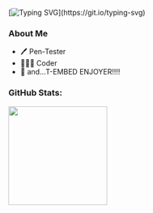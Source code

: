 [![Typing SVG](https://readme-typing-svg.demolab.com?font=Fira+Code&pause=1000&color=6793F7&width=435&lines=Hi!I'm+qieixmw.;Welcome+to+my+Github+profile!)](https://git.io/typing-svg)

### About Me
- 🖊️ Pen-Tester
- 🧑🏻‍💻 Coder
- 🤔 and...T-EMBED ENJOYER!!!!

### GitHub Stats:
<div>
  <a href="https://github.com/qieixmw">
    <img height="195px" src="https://github-readme-stats.vercel.app/api?username=qieixmw&show_icons=true&theme=one_dark_pro&include_all_commits=true&count_private=true" />
  </a>
</div>
